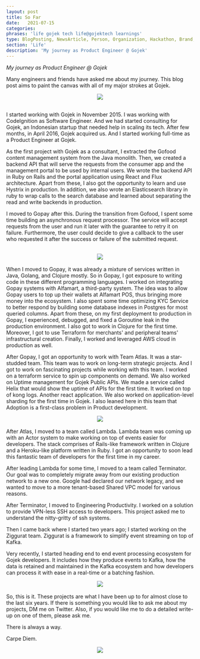 ```yaml
---
layout: post
title: So Far
date:   2021-07-15
categories:
phrases: 'life gojek tech life@gojektech learnings'
type: BlogPosting, NewsArticle, Person, Organization, Hackathon, Brand, Atlas, Guide, Failures, Learnings
section: 'Life'
description: 'My journey as Product Engineer @ Gojek'
---
```


*My journey as Product Engineer @ Gojek*

Many engineers and friends have asked me about my journey. This blog post aims to paint the canvas with all of my major strokes at Gojek.
<br>

<div style="text-align:center"><img src="journey.gif" /></div>

<br>

I started working with Gojek in November 2015. I was working with CodeIgnition as Software Engineer. And we had started consulting for Gojek, an Indonesian startup that needed help in scaling its tech. After few months, in April 2016, Gojek acquired us. And I started working full-time as a Product Engineer at Gojek.

As the first project with Gojek as a consultant, I extracted the Gofood content management system from the Java monolith. Then, we created a backend API that will serve the requests from the consumer app and the management portal to be used by internal users. We wrote the backend API in Ruby on Rails and the portal application using React and Flux architecture. Apart from these, I also got the opportunity to learn and use Hystrix in production. In addition, we also wrote an Elasticsearch library in ruby to wrap calls to the search database and learned about separating the read and write backends in production.

I moved to Gopay after this. During the transition from Gofood, I spent some time building an asynchronous request processor. The service will accept requests from the user and run it later with the guarantee to retry it on failure. Furthermore, the user could decide to give a callback to the user who requested it after the success or failure of the submitted request. 

<br>

<div style="text-align:center"><img src="money.gif" /></div>

<br>
When I moved to Gopay, it was already a mixture of services written in Java, Golang, and Clojure mostly. So in Gopay, I got exposure to writing code in these different programming languages. I worked on integrating Gopay systems with Alfamart, a third-party system. The idea was to allow Gopay users to top up their wallets at Alfamart POS, thus bringing more money into the ecosystem. I also spent some time optimizing KYC Service to better respond by building some database indexes in Postgres for most queried columns. 
Apart from these, on my first deployment to production in Gopay, I experienced, debugged, and fixed a Goroutine leak in the production environment. I also got to work in Clojure for the first time. Moreover, I got to use Terraform for merchants' and peripheral teams' infrastructural creation. Finally, I worked and leveraged AWS cloud in production as well.

After Gopay, I got an opportunity to work with Team Atlas. It was a star-studded team. This team was to work on long-term strategic projects. And I got to work on fascinating projects while working with this team. I worked on a terraform service to spin up components on demand. We also worked on Uptime management for Gojek Public APIs. We made a service called Helix that would show the uptime of APIs for the first time. It worked on top of kong logs. Another react application. We also worked on application-level sharding for the first time in Gojek. I also leaned here in this team that Adoption is a first-class problem in Product development.
<br>
<div style="text-align:center"><img src="atlas.gif" /></div>

<br>
After Atlas, I moved to a team called Lambda. Lambda team was coming up with an Actor system to make working on top of events easier for developers. The stack comprises of Rails-like framework written in Clojure and a Heroku-like platform written in Ruby. I got an opportunity to soon lead this fantastic team of developers for the first time in my career. 

After leading Lambda for some time, I moved to a team called Terminator. Our goal was to completely migrate away from our existing production network to a new one. Google had declared our network legacy, and we wanted to move to a more tenant-based Shared VPC model for various reasons. 

After Terminator, I moved to Engineering Productivity. I worked on a solution to provide VPN-less SSH access to developers. This project asked me to understand the nitty-gritty of ssh systems. 

Then I came back where I started two years ago; I started working on the Ziggurat team. Ziggurat is a framework to simplify event streaming on top of Kafka. 

Very recently, I started heading end to end event processing ecosystem for Gojek developers. It includes how they produce events to Kafka, how the data is retained and maintained in the Kafka ecosystem and how developers can process it with ease in a real-time or a batching fashion.
<br>
<div style="text-align:center"><img src="event.gif" /></div>

<br>
So, this is it. These projects are what I have been up to for almost close to the last six years. If there is something you would like to ask me about my projects, DM me on Twitter. Also, if you would like me to do a detailed write-up on one of them, please ask me. 

There is always a way.

Carpe Diem.
<br>
<div style="text-align:center"><img src="carpediem.gif" /></div>

<br>
